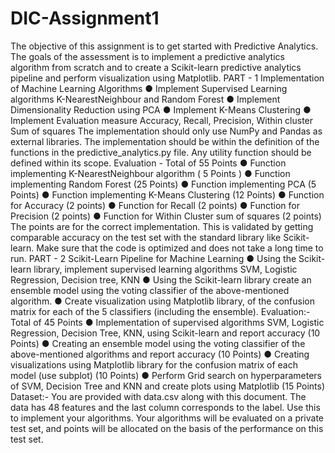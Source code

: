 # DIC-Assignment1
The objective of this assignment is to get started with Predictive Analytics. The goals of the assessment is to implement a predictive analytics algorithm from scratch and to create a Scikit-learn predictive analytics pipeline and perform visualization using Matplotlib.
PART - 1 Implementation of Machine Learning Algorithms
● Implement Supervised Learning algorithms K-NearestNeighbour and Random Forest
● Implement Dimensionality Reduction using PCA
● Implement K-Means Clustering
● Implement Evaluation measure Accuracy, Recall, Precision, Within cluster Sum of
squares
The implementation should only use NumPy and Pandas as external libraries. The implementation should be within the definition of the functions in the predictive_analytics.py file. Any utility function should be defined within its scope.
Evaluation - Total of 55 Points
● Function implementing K-NearestNeighbour algorithm ( 5 Points )
● Function implementing Random Forest (25 Points)
● Function implementing PCA (5 Points)
● Function implementing K-Means Clustering (12 Points)
● Function for Accuracy (2 points)
● Function for Recall (2 points)
● Function for Precision (2 points)
● Function for Within Cluster sum of squares (2 points)
The points are for the correct implementation. This is validated by getting comparable accuracy on the test set with the standard library like Scikit-learn. Make sure that the code is optimized and does not take a long time to run.
PART - 2 Scikit-Learn Pipeline for Machine Learning
● Using the Scikit-learn library, implement supervised learning algorithms SVM, Logistic Regression, Decision tree, KNN
● Using the Scikit-learn library create an ensemble model using the voting classifier of the above-mentioned algorithm.
● Create visualization using Matplotlib library, of the confusion matrix for each of the 5 classifiers (including the ensemble).
Evaluation:- Total of 45 Points
● Implementation of supervised algorithms SVM, Logistic Regression, Decision Tree, KNN, using Scikit-learn and report accuracy (10 Points)
● Creating an ensemble model using the voting classifier of the above-mentioned algorithms and report accuracy (10 Points)
● Creating visualizations using Matplotlib library for the confusion matrix of each model (use subplot) (10 Points)
● Perform Grid search on hyperparameters of SVM, Decision Tree and KNN and create plots using Matplotlib (15 Points)
Dataset:-
You are provided with data.csv along with this document. The data has 48 features and the last column corresponds to the label. Use this to implement your algorithms. Your algorithms will be evaluated on a private test set, and points will be allocated on the basis of the performance on this test set.
